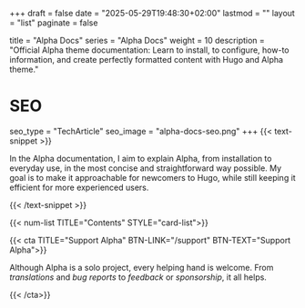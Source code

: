 +++
draft = false
date = "2025-05-29T19:48:30+02:00"
lastmod = ""
layout = "list"
paginate = false

title = "Alpha Docs"
series = "Alpha Docs"
  weight = 10
description = "Official Alpha theme documentation: Learn to install, to configure, how-to information, and create perfectly formatted content with Hugo and Alpha theme."
# SEO
seo_type = "TechArticle"
seo_image = "alpha-docs-seo.png"
+++
{{< text-snippet >}}

In the Alpha documentation, I aim to explain Alpha, from installation to everyday use, in the most concise and straightforward way possible.
My goal is to make it approachable for newcomers to Hugo, while still keeping it efficient for more experienced users.

{{< /text-snippet >}}

{{< num-list TITLE="Contents" STYLE="card-list">}}

{{< cta TITLE="Support Alpha" BTN-LINK="/support" BTN-TEXT="Support Alpha">}}

Although Alpha is a solo project, every helping hand is welcome.
From *translations* and *bug reports* to *feedback* or *sponsorship*, it all helps.

{{< /cta>}}